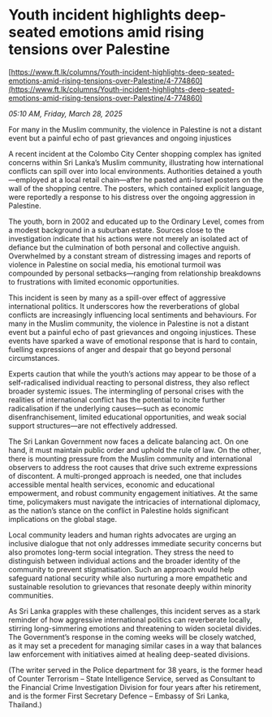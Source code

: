# Youth incident highlights deep-seated emotions amid rising tensions over Palestine

[https://www.ft.lk/columns/Youth-incident-highlights-deep-seated-emotions-amid-rising-tensions-over-Palestine/4-774860](https://www.ft.lk/columns/Youth-incident-highlights-deep-seated-emotions-amid-rising-tensions-over-Palestine/4-774860)

*05:10 AM, Friday, March 28, 2025*

For many in the Muslim community, the violence in Palestine is not a distant event but a painful echo of past grievances and ongoing injustices

A recent incident at the Colombo City Center shopping complex has ignited concerns within Sri Lanka’s Muslim community, illustrating how international conflicts can spill over into local environments. Authorities detained a youth—employed at a local retail chain—after he pasted anti-Israel posters on the wall of the shopping centre. The posters, which contained explicit language, were reportedly a response to his distress over the ongoing aggression in Palestine.

The youth, born in 2002 and educated up to the Ordinary Level, comes from a modest background in a suburban estate. Sources close to the investigation indicate that his actions were not merely an isolated act of defiance but the culmination of both personal and collective anguish. Overwhelmed by a constant stream of distressing images and reports of violence in Palestine on social media, his emotional turmoil was compounded by personal setbacks—ranging from relationship breakdowns to frustrations with limited economic opportunities.

This incident is seen by many as a spill-over effect of aggressive international politics. It underscores how the reverberations of global conflicts are increasingly influencing local sentiments and behaviours. For many in the Muslim community, the violence in Palestine is not a distant event but a painful echo of past grievances and ongoing injustices. These events have sparked a wave of emotional response that is hard to contain, fuelling expressions of anger and despair that go beyond personal circumstances.

Experts caution that while the youth’s actions may appear to be those of a self-radicalised individual reacting to personal distress, they also reflect broader systemic issues. The intermingling of personal crises with the realities of international conflict has the potential to incite further radicalisation if the underlying causes—such as economic disenfranchisement, limited educational opportunities, and weak social support structures—are not effectively addressed.

The Sri Lankan Government now faces a delicate balancing act. On one hand, it must maintain public order and uphold the rule of law. On the other, there is mounting pressure from the Muslim community and international observers to address the root causes that drive such extreme expressions of discontent. A multi-pronged approach is needed, one that includes accessible mental health services, economic and educational empowerment, and robust community engagement initiatives. At the same time, policymakers must navigate the intricacies of international diplomacy, as the nation’s stance on the conflict in Palestine holds significant implications on the global stage.

Local community leaders and human rights advocates are urging an inclusive dialogue that not only addresses immediate security concerns but also promotes long-term social integration. They stress the need to distinguish between individual actions and the broader identity of the community to prevent stigmatisation. Such an approach would help safeguard national security while also nurturing a more empathetic and sustainable resolution to grievances that resonate deeply within minority communities.

As Sri Lanka grapples with these challenges, this incident serves as a stark reminder of how aggressive international politics can reverberate locally, stirring long-simmering emotions and threatening to widen societal divides. The Government’s response in the coming weeks will be closely watched, as it may set a precedent for managing similar cases in a way that balances law enforcement with initiatives aimed at healing deep-seated divisions.

(The writer served in the Police department for 38 years, is the former head of Counter Terrorism – State Intelligence Service, served as Consultant to the Financial Crime Investigation Division for four years after his retirement, and is the former First Secretary Defence – Embassy of Sri Lanka, Thailand.)

